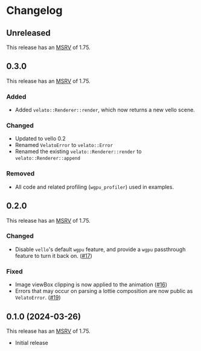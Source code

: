 # Changelog

<!-- Instructions

This changelog follows the patterns described here: <https://keepachangelog.com/en/1.0.0/>.

Subheadings to categorize changes are `added, changed, deprecated, removed, fixed, security`.

-->

## Unreleased

This release has an [MSRV][] of 1.75.

## 0.3.0

This release has an [MSRV][] of 1.75.

### Added

- Added `velato::Renderer::render`, which now returns a new vello scene.

### Changed

- Updated to vello 0.2
- Renamed `VelatoError` to `velato::Error`
- Renamed the existing `velato::Renderer::render` to `velato::Renderer::append`

### Removed

- All code and related profiling (`wgpu_profiler`) used in examples.

## 0.2.0

This release has an [MSRV][] of 1.75.

### Changed

- Disable `vello`'s default `wgpu` feature, and provide a `wgpu` passthrough feature to turn it back on. ([#17](https://github.com/linebender/velato/pull/17))

### Fixed

- Image viewBox clipping is now applied to the animation ([#16](https://github.com/linebender/velato/pull/16))
- Errors that may occur on parsing a lottie composition are now public as `VelatoError`. ([#19](https://github.com/linebender/velato/pull/19))

## 0.1.0 (2024-03-26)

This release has an [MSRV][] of 1.75.

- Initial release

[MSRV]: README.md#minimum-supported-rust-version-msrv
